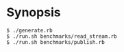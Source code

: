 # Synopsis

    $ ./generate.rb
    $ ./run.sh benchmarks/read_stream.rb
    $ ./run.sh benchmarks/publish.rb
